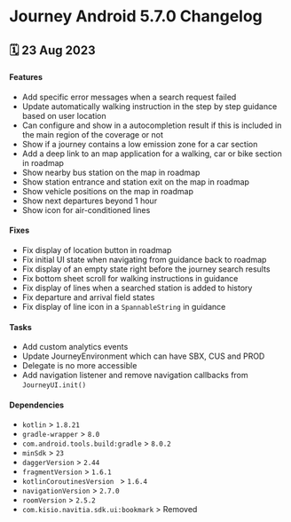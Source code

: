 # Journey Android 5.7.0 Changelog

<h2>🗓 23 Aug 2023</h2>

#### Features
- Add specific error messages when a search request failed
- Update automatically walking instruction in the step by step guidance based on user location
- Can configure and show in a autocompletion result if this is included in the main region of the coverage or not
- Show if a journey contains a low emission zone for a car section
- Add a deep link to an map application for a walking, car or bike section in roadmap
- Show nearby bus station on the map in roadmap
- Show station entrance and station exit on the map in roadmap
- Show vehicle positions on the map in roadmap
- Show next departures beyond 1 hour
- Show icon for air-conditioned lines

#### Fixes
- Fix display of location button in roadmap
- Fix initial UI state when navigating from guidance back to roadmap
- Fix display of an empty state right before the journey search results
- Fix bottom sheet scroll for walking instructions in guidance
- Fix display of lines when a searched station is added to history
- Fix departure and arrival field states
- Fix display of line icon in a `SpannableString` in guidance

#### Tasks
- Add custom analytics events
- Update JourneyEnvironment which can have SBX, CUS and PROD
- Delegate is no more accessible
- Add navigation listener and remove navigation callbacks from `JourneyUI.init()`

#### Dependencies
- `kotlin` > `1.8.21`
- `gradle-wrapper` > `8.0`
- `com.android.tools.build:gradle` > `8.0.2`
- `minSdk` > `23`
- `daggerVersion` > `2.44`
- `fragmentVersion` > `1.6.1`
- `kotlinCoroutinesVersion ` > `1.6.4`
- `navigationVersion` > `2.7.0`
- `roomVersion` > `2.5.2`
- `com.kisio.navitia.sdk.ui:bookmark` > Removed
